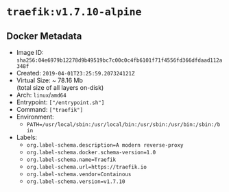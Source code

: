 # `traefik:v1.7.10-alpine`

## Docker Metadata

- Image ID: `sha256:04e6979b12278d9b49519bc7c00c0c4fb6101f71f4556fd366dfdaad112a348f`
- Created: `2019-04-01T23:25:59.207324121Z`
- Virtual Size: ~ 78.16 Mb  
  (total size of all layers on-disk)
- Arch: `linux`/`amd64`
- Entrypoint: `["/entrypoint.sh"]`
- Command: `["traefik"]`
- Environment:
  - `PATH=/usr/local/sbin:/usr/local/bin:/usr/sbin:/usr/bin:/sbin:/bin`
- Labels:
  - `org.label-schema.description=A modern reverse-proxy`
  - `org.label-schema.docker.schema-version=1.0`
  - `org.label-schema.name=Traefik`
  - `org.label-schema.url=https://traefik.io`
  - `org.label-schema.vendor=Containous`
  - `org.label-schema.version=v1.7.10`
